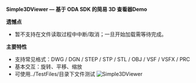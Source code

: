 **Simple3DViewer — 基于 ODA SDK 的简易 3D 查看器Demo**



**遗憾点**

- 暂不支持在文件读取过程中中断/取消；一旦开始加载需等待完成。

**主要特性**

- 支持常见格式：DWG / DGN / STEP / STP / STL / OBJ / VSF / VSFX / PRC
- 基本交互：旋转、平移、缩放
- 可使用../TestFiles/目录下文件测试
![Simple3DViewer](https://github.com/user-attachments/assets/047b8295-6bb0-4759-8751-5d2b99787229)

